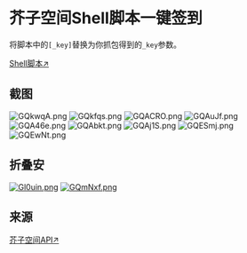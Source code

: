 # 芥子空间Shell脚本一键签到
将脚本中的`[_key]`替换为你抓包得到的`_key`参数。

[Shell脚本↗](/jiezi.sh)
## 截图
![GQkwqA.png](https://s1.ax1x.com/2020/03/31/GQkwqA.png)
![GQkfqs.png](https://s1.ax1x.com/2020/03/31/GQkfqs.png)
![GQACRO.png](https://s1.ax1x.com/2020/03/31/GQACRO.png)
![GQAuJf.png](https://s1.ax1x.com/2020/03/31/GQAuJf.png)
![GQA46e.png](https://s1.ax1x.com/2020/03/31/GQA46e.png)
![GQAbkt.png](https://s1.ax1x.com/2020/03/31/GQAbkt.png)
![GQAj1S.png](https://s1.ax1x.com/2020/03/31/GQAj1S.png)
![GQESmj.png](https://s1.ax1x.com/2020/03/31/GQESmj.png)
![GQEwNt.png](https://s1.ax1x.com/2020/03/31/GQEwNt.png)
## 折叠安
[![Gl0uin.png](https://s1.ax1x.com/2020/04/01/Gl0uin.png)](https://www.coolapk.com/feed/17724818?shareKey=ODllMzRmNjE4NDEyNWU4Mzg4N2E~)
[![GQmNxf.png](https://s1.ax1x.com/2020/03/31/GQmNxf.png)](https://www.coolapk.com/feed/17725534?shareKey=NDk0ZTU0NGVjMDRhNWU4Mzg3ZDk~)
## 来源
[芥子空间API↗](https://api.bbs.lieyou888.com/category/list/ANDROID/1.0)
